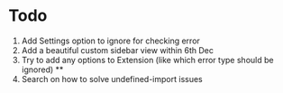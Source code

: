 # Todo

1. Add Settings option to ignore for checking error
2. Add a beautiful custom sidebar view within 6th Dec
3. Try to add any options to Extension (like which error type should be ignored) \*\*
4. Search on how to solve undefined-import issues
